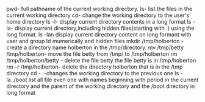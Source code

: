 pwd- full pathname of the current working directory.
ls- list the files in the current working directory
cd- change the working directory to the user's home directory
ls -l- display current directory contents in a long format
ls -la- display current directory,including hidden files(starting with .) using the long format.
ls -lan display current directory content on long formant with user and group Id mumerically and hidden files
mkdir /tmp/holberton - create a directory  name holberton in the /tmp/directory.
mv /tmp/betty /tmp/holberton- move the file betty from /tmp/ to /tmp/holberton
rm /tmp/holberton/betty - delete the file betty the file betty is in /tmp/hoberton
rm -r /tmp/holberton- delete the directory holberton that is in the /tmp directory
cd - :-changes the working directory to the previous one
ls -la../boot list all file even one with names beginning with period in the current directory and the parent of the working directory and the /boot directory in long format